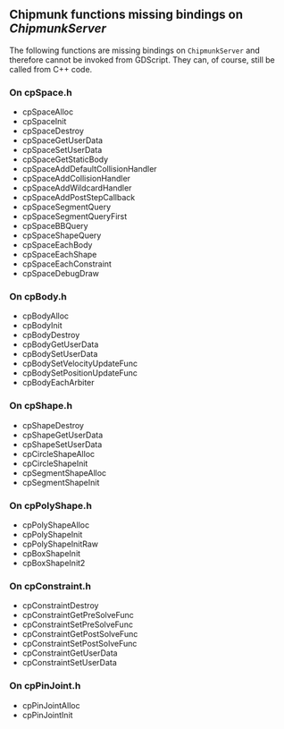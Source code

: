 ## Chipmunk functions missing bindings on _ChipmunkServer_

The following functions are missing bindings on `ChipmunkServer` and therefore cannot be invoked from GDScript. They can, of course, still be called from C++ code.

### On cpSpace.h

- cpSpaceAlloc
- cpSpaceInit
- cpSpaceDestroy
- cpSpaceGetUserData
- cpSpaceSetUserData
- cpSpaceGetStaticBody
- cpSpaceAddDefaultCollisionHandler
- cpSpaceAddCollisionHandler
- cpSpaceAddWildcardHandler
- cpSpaceAddPostStepCallback
- cpSpaceSegmentQuery
- cpSpaceSegmentQueryFirst
- cpSpaceBBQuery
- cpSpaceShapeQuery
- cpSpaceEachBody
- cpSpaceEachShape
- cpSpaceEachConstraint
- cpSpaceDebugDraw

### On cpBody.h

- cpBodyAlloc
- cpBodyInit
- cpBodyDestroy
- cpBodyGetUserData
- cpBodySetUserData
- cpBodySetVelocityUpdateFunc
- cpBodySetPositionUpdateFunc
- cpBodyEachArbiter

### On cpShape.h

- cpShapeDestroy
- cpShapeGetUserData
- cpShapeSetUserData
- cpCircleShapeAlloc
- cpCircleShapeInit
- cpSegmentShapeAlloc
- cpSegmentShapeInit

### On cpPolyShape.h

- cpPolyShapeAlloc
- cpPolyShapeInit
- cpPolyShapeInitRaw
- cpBoxShapeInit
- cpBoxShapeInit2

### On cpConstraint.h

- cpConstraintDestroy
- cpConstraintGetPreSolveFunc
- cpConstraintSetPreSolveFunc
- cpConstraintGetPostSolveFunc
- cpConstraintSetPostSolveFunc
- cpConstraintGetUserData
- cpConstraintSetUserData

### On cpPinJoint.h

- cpPinJointAlloc
- cpPinJointInit
